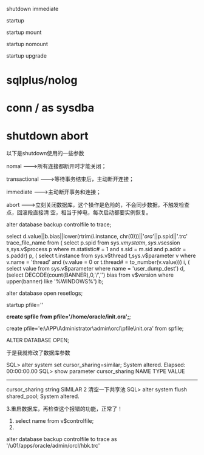 shutdown immediate



startup

startup mount

startup nomount

startup upgrade



# sqlplus/nolog

# conn / as sysdba

# shutdown abort



以下是shutdown使用的一些参数

nomal --->所有连接都断开时才能关闭；

transactional --->等待事务结束后，主动断开连接；

immediate --->主动断开事务和连接；

abort --->立刻关闭数据库，这个操作是危险的，不会同步数据，不触发检查点，回滚段直接清 空，相当于掉电，每次启动都要实例恢复。





alter database backup controlfile to trace;



select d.value||b.bias||lower(rtrim(i.instance, chr(0)))||'_ora_'||p.spid||'.trc' trace_file_name from ( select p.spid from sys.v$mystat m,sys.v$session s,sys.v$process p where m.statistic# = 1 and s.sid = m.sid and p.addr = s.paddr) p, ( select t.instance from sys.v$thread t,sys.v$parameter v where v.name = 'thread' and (v.value = 0 or t.thread# = to_number(v.value))) i, ( select value from sys.v$parameter where name = 'user_dump_dest') d,(select DECODE(count(BANNER),0,'/','\') bias from v$version where upper(banner) like '%WINDOWS%') b;





alter database open resetlogs;



startup pfile='' 



**create spfile from pfile='/home/oracle/init.ora';**;

create pfile='e:\APP\Administrator\admin\orcl\pfile\init.ora' from spfile;



ALTER DATABASE OPEN;





于是我就修改了数据库参数

SQL> alter system set cursor_sharing=similar;
System altered.
Elapsed: 00:00:00.00
SQL> show parameter cursor_sharing
NAME     TYPE     VALUE
--------     ---------    -----------
cursor_sharing string SIMILAR
2 清空一下共享池
SQL> alter system flush shared_pool;
System altered.

3.重启数据库，再检查这个报错的功能，正常了！





1. select name from v$controlfile;
2. 





 alter database backup controlfile to trace as '/u01/apps/oracle/admin/orcl/hbk.trc'